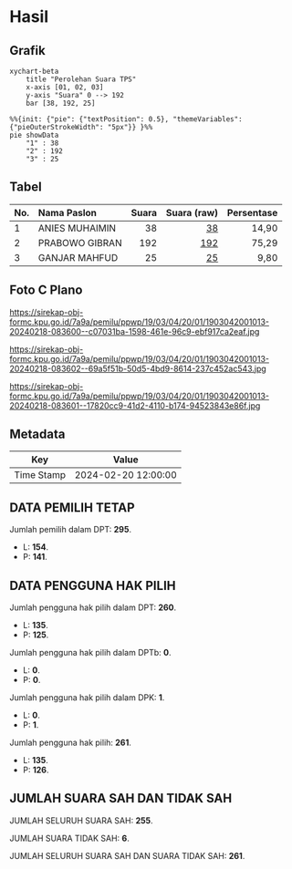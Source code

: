 # Hasil

## Grafik

```mermaid
xychart-beta
    title "Perolehan Suara TPS"
    x-axis [01, 02, 03]
    y-axis "Suara" 0 --> 192
    bar [38, 192, 25]
```

```mermaid
%%{init: {"pie": {"textPosition": 0.5}, "themeVariables": {"pieOuterStrokeWidth": "5px"}} }%%
pie showData
    "1" : 38
    "2" : 192
    "3" : 25
```

## Tabel

| No. | Nama Paslon    | Suara | Suara (raw) | Persentase |
|:--- |:-------------- | -----:| -----------:| ----------:|
| 1   | ANIES MUHAIMIN | 38    | [38][p-1]   | 14,90      |
| 2   | PRABOWO GIBRAN | 192   | [192][p-2]  | 75,29      |
| 3   | GANJAR MAHFUD  | 25    | [25][p-3]   | 9,80       |


[p-1]: https://github.com/gigit-pemilu/pemilu-2024-19-kepulauan-bangka-belitung/blob/main/pilpres/hitung-suara/sub/19-kepulauan-bangka-belitung/sub/03-bangka-selatan/sub/04-simpang-rimba/sub/2001-jelutung-ii/sub/013-tps/sub/paslon-1.txt
[p-2]: https://github.com/gigit-pemilu/pemilu-2024-19-kepulauan-bangka-belitung/blob/main/pilpres/hitung-suara/sub/19-kepulauan-bangka-belitung/sub/03-bangka-selatan/sub/04-simpang-rimba/sub/2001-jelutung-ii/sub/013-tps/sub/paslon-2.txt
[p-3]: https://github.com/gigit-pemilu/pemilu-2024-19-kepulauan-bangka-belitung/blob/main/pilpres/hitung-suara/sub/19-kepulauan-bangka-belitung/sub/03-bangka-selatan/sub/04-simpang-rimba/sub/2001-jelutung-ii/sub/013-tps/sub/paslon-3.txt

## Foto C Plano

https://sirekap-obj-formc.kpu.go.id/7a9a/pemilu/ppwp/19/03/04/20/01/1903042001013-20240218-083600--c07031ba-1598-461e-96c9-ebf917ca2eaf.jpg

https://sirekap-obj-formc.kpu.go.id/7a9a/pemilu/ppwp/19/03/04/20/01/1903042001013-20240218-083602--69a5f51b-50d5-4bd9-8614-237c452ac543.jpg

https://sirekap-obj-formc.kpu.go.id/7a9a/pemilu/ppwp/19/03/04/20/01/1903042001013-20240218-083601--17820cc9-41d2-4110-b174-94523843e86f.jpg


## Metadata

| Key        | Value               |
| ---------- | ------------------- |
| Time Stamp | 2024-02-20 12:00:00 |


## DATA PEMILIH TETAP

Jumlah pemilih dalam DPT: **295**.
 * L: **154**.
 * P: **141**.

## DATA PENGGUNA HAK PILIH

Jumlah pengguna hak pilih dalam DPT: **260**.
 * L: **135**.
 * P: **125**.

Jumlah pengguna hak pilih dalam DPTb: **0**.
 * L: **0**.
 * P: **0**.

Jumlah pengguna hak pilih dalam DPK: **1**.
 * L: **0**.
 * P: **1**.

Jumlah pengguna hak pilih: **261**.
 * L: **135**.
 * P: **126**.

## JUMLAH SUARA SAH DAN TIDAK SAH

JUMLAH SELURUH SUARA SAH: **255**.

JUMLAH SUARA TIDAK SAH: **6**.

JUMLAH SELURUH SUARA SAH DAN SUARA TIDAK SAH: **261**.


